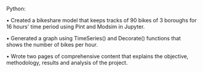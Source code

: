 Python:

•	Created a bikeshare model that keeps tracks of 90 bikes of 3 boroughs for 16 hours' time period using Pint and Modsim in Jupyter.

•	Generated a graph using TimeSeries() and Decorate() functions that shows the number of bikes per hour.

•	Wrote two pages of comprehensive content that explains the objective, methodology, results and analysis of the project.
